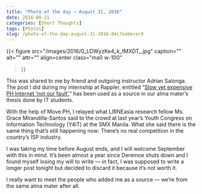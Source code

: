 ```yaml
---
title: "Photo of the day — August 31, 2016"
date: 2016-08-31
categories: [Short Thoughts]
tags: [Photos]
slug: /photo-of-the-day-august-31-2016-84c7eabecec9
---
```


{{< figure
  src="/images/2016/0_LDWyzKe4_k_tMXDT_.jpg"
  caption=""
  alt="" attr="" 
  align=center class="ma0 w-100"
>}}


This was shared to me by friend and outgoing instructor Adrian Salonga. The post I did during my internship at Rappler, entitled “[Slow yet expensive PH Internet ‘not our fault’](https://rappler.com/moveph/slow-expensive-ph-internet-not-our-fault),” has been used as a source in our alma mater’s thesis done by IT students.

With the help of Move.PH, I relayed what LIRNEasia research fellow Ms. Grace Mirandilla-Santos said to the crowd at last year’s Youth Congress on Information Technology (Y4iT) at the SMX Manila. What she said there is the same thing that’s still happening now: There’s no real competition in the country’s ISP industry.

I was taking my time before August ends, and I will welcome September with this in mind. It’s been almost a year since Deremoe shuts down and I found myself losing my will to write — in fact, I was supposed to write a longer post tonight but decided to discard it because it’s not worth it.

I really want to meet the people who added me as a source — we’re from the same alma mater after all.
